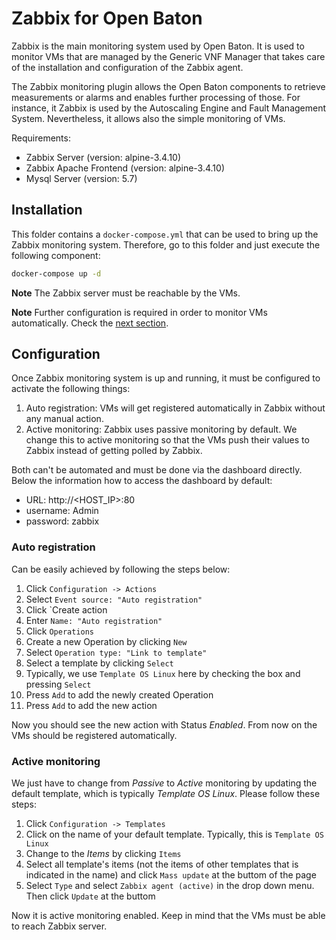 # Zabbix for Open Baton

Zabbix is the main monitoring system used by Open Baton. It is used to monitor VMs that are managed by the Generic VNF Manager that takes care of the installation and configuration of the Zabbix agent. 

The Zabbix monitoring plugin allows the Open Baton components to retrieve measurements or alarms and enables further processing of those. For instance, it Zabbix is used by the Autoscaling Engine and Fault Management System. Nevertheless, it allows also the simple monitoring of VMs.

Requirements:
* Zabbix Server (version: alpine-3.4.10)
* Zabbix Apache Frontend (version: alpine-3.4.10)
* Mysql Server (version: 5.7)

## Installation
This folder contains a `docker-compose.yml` that can be used to bring up the Zabbix monitoring system. Therefore, go to this folder and just execute the following component:

```bash
docker-compose up -d
```

**Note** The Zabbix server must be reachable by the VMs.

**Note** Further configuration is required in order to monitor VMs automatically. Check the [next section](#configuration).

## Configuration

Once Zabbix monitoring system is up and running, it must be configured to activate the following things: 

1) Auto registration: VMs will get registered automatically in Zabbix without any manual action.
2) Active monitoring: Zabbix uses passive monitoring by default. We change this to active monitoring so that the VMs push their values to Zabbix instead of getting polled by Zabbix.

Both can't be automated and must be done via the dashboard directly. Below the information how to access the dashboard by default:
* URL: http://<HOST_IP>:80
* username: Admin
* password: zabbix

### Auto registration
Can be easily achieved by following the steps below:
1. Click `Configuration -> Actions`
2. Select `Event source: "Auto registration"` 
3. Click `Create action
4. Enter `Name: "Auto registration"`
5. Click `Operations`
6. Create a new Operation by clicking `New`
7. Select `Operation type: "Link to template"`
8. Select a template by clicking `Select`
9. Typically, we use `Template OS Linux` here by checking the box and pressing `Select`
10. Press `Add` to add the newly created Operation
11. Press `Add` to add the new action

Now you should see the new action with Status *Enabled*. From now on the VMs should be registered automatically.

### Active monitoring
We just have to change from *Passive* to *Active* monitoring by updating the default template, which is typically *Template OS Linux*. Please follow these steps:
1. Click `Configuration -> Templates`
2. Click on the name of your default template. Typically, this is `Template OS Linux`
3. Change to the *Items* by clicking `Items`
4. Select all template's items (not the items of other templates that is indicated in the name) and click `Mass update` at the buttom of the page
5. Select `Type` and select `Zabbix agent (active)` in the drop down menu. Then click `Update` at the buttom

Now it is active monitoring enabled. Keep in mind that the VMs must be able to reach Zabbix server.